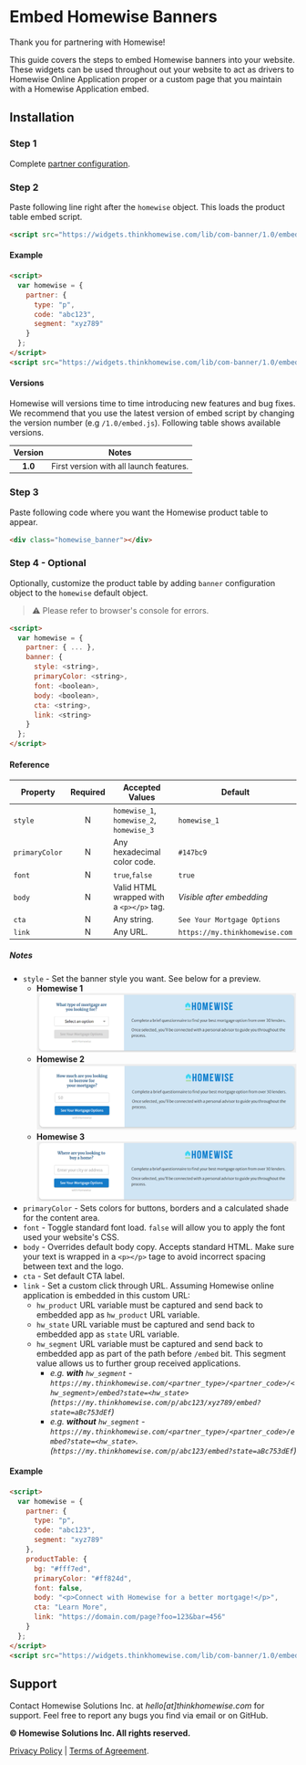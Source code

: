 # Embed Homewise Banners
Thank you for partnering with Homewise!

This guide covers the steps to embed Homewise banners into your website. These widgets can be used throughout out your
website to act as drivers to Homewise Online Application proper or a custom page that you maintain with a Homewise
Application embed.

## Installation

### Step 1
Complete [partner configuration](../partner/configuration.md).

### Step 2
Paste following line right after the `homewise` object. This loads the product table embed script.

```html
<script src="https://widgets.thinkhomewise.com/lib/com-banner/1.0/embed.js"></script>
```

#### Example
```html
<script>
  var homewise = {
    partner: {
      type: "p",
      code: "abc123",
      segment: "xyz789"
    }
  };
</script>
<script src="https://widgets.thinkhomewise.com/lib/com-banner/1.0/embed.js"></script>
```

#### Versions
Homewise will versions time to time introducing new features and bug fixes. We recommend that you use the latest version 
of embed script by changing the version number (e.g `/1.0/embed.js`). Following table shows available versions.

| Version | Notes                                                                    |
|:-------:|--------------------------------------------------------------------------|
| **1.0** | First version with all launch features.                                  |


### Step 3
Paste following code where you want the Homewise product table to appear.
```html
<div class="homewise_banner"></div>
```

### Step 4 - Optional
Optionally, customize the product table by adding `banner` configuration object to the `homewise` default object.
> :warning: Please refer to browser's console for errors.

```html
<script>
  var homewise = {
    partner: { ... },
    banner: {
      style: <string>,
      primaryColor: <string>,
      font: <boolean>,
      body: <boolean>,
      cta: <string>,
      link: <string>
    }
  };
</script>
```

#### Reference
| Property       | Required | Accepted Values                          | Default                        |
|----------------|:--------:|------------------------------------------|--------------------------------|
| `style`        |    N     | `homewise_1`, `homewise_2`, `homewise_3` | `homewise_1`                   |
| `primaryColor` |    N     | Any hexadecimal color code.              | `#147bc9`                      |
| `font`         |    N     | `true`,`false`                           | `true`                         |
| `body`         |    N     | Valid HTML wrapped with a `<p></p>` tag. | *Visible after embedding*      |
| `cta`          |    N     | Any string.                              | `See Your Mortgage Options`    |
| `link`         |    N     | Any URL.                                 | `https://my.thinkhomewise.com` |

##### Notes
* `style` - Set the banner style you want. See below for a preview.
  * **Homewise 1** ![Homewise 3](./homewise_1.png)
  * **Homewise 2** ![Homewise 3](./homewise_2.png)
  * **Homewise 3** ![Homewise 3](./homewise_3.png)
* `primaryColor` - Sets colors for buttons, borders and a calculated shade for the content area.
* `font` - Toggle standard font load. `false` will allow you to apply the font used your website's CSS.
* `body` - Overrides default body copy. Accepts standard HTML. Make sure your text is wrapped in a `<p></p>` tage to
  avoid incorrect spacing between text and the logo.
* `cta` - Set default CTA label.
* `link` - Set a custom click through URL. Assuming Homewise online application is embedded in this custom URL:
  * `hw_product` URL variable must be captured and send back to embedded app as `hw_product` URL variable.
  * `hw_state` URL variable must be captured and send back to embedded app as `state` URL variable.
  * `hw_segment` URL variable must be captured and send back to embedded app as part of the path before `/embed` bit.
    This segment value allows us to further group received applications.
    * _e.g. **with** `hw_segment` - `https://my.thinkhomewise.com/<partner_type>/<partner_code>/<hw_segment>/embed?state=<hw_state>` 
    (`https://my.thinkhomewise.com/p/abc123/xyz789/embed?state=aBc753dEf`)_
    * _e.g. **without** `hw_segment` - `https://my.thinkhomewise.com/<partner_type>/<partner_code>/embed?state=<hw_state>`.
    (`https://my.thinkhomewise.com/p/abc123/embed?state=aBc753dEf`)_

#### Example
```html
<script>
  var homewise = {
    partner: {
      type: "p",
      code: "abc123",
      segment: "xyz789"
    },
    productTable: {
      bg: "#fff7ed",
      primaryColor: "#ff824d",
      font: false,
      body: "<p>Connect with Homewise for a better mortgage!</p>",
      cta: "Learn More",
      link: "https://domain.com/page?foo=123&bar=456"
    }
  };
</script>
<script src="https://widgets.thinkhomewise.com/lib/com-banner/1.0/embed.js"></script>
```

## Support
Contact Homewise Solutions Inc. at *hello[at]thinkhomewise.com* for support. Feel free to report any bugs you find via 
email or on GitHub.

**© Homewise Solutions Inc. All rights reserved.**

[Privacy Policy](https://thinkhomewise.com/page/privacy/) | [Terms of Agreement](https://thinkhomewise.com/page/term/).







